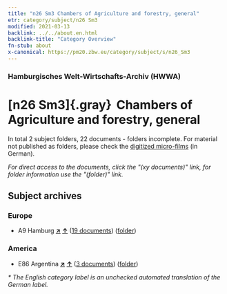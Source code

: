 ```yaml
---
title: "n26 Sm3 Chambers of Agriculture and forestry, general"
etr: category/subject/n26 Sm3
modified: 2021-03-13
backlink: ../../about.en.html
backlink-title: "Category Overview"
fn-stub: about
x-canonical: https://pm20.zbw.eu/category/subject/s/n26_Sm3
---
```


### Hamburgisches Welt-Wirtschafts-Archiv (HWWA)
# [n26 Sm3]{.gray}&#8201; Chambers of Agriculture and forestry, general&#160; 





In total 2 subject folders, 22 documents - folders incomplete.
For material not published as folders, please check the [digitized micro-films](/film/h1_sh.de.html) (in German).

_For direct access to the documents, click the "(xy documents)" link, for folder information use the "(folder)" link._

## Subject archives



### Europe

- A9 Hamburg [**&nearr;**](../../../geo/i/140905/about.en.html "Hamburg (all folders)") [**&uarr;**](../../../geo/about.en.html#A9 "Country category system") (<a href="https://pm20.zbw.eu/dfgview/sh/140905,145494" title="about: Hamburg : Chambers of Agriculture and forestry, general" target="_blank">19 documents</a>) ([folder](../../../../folder/sh/1409xx/140905/1454xx/145494/about.en.html))

### America

- E86 Argentina [**&nearr;**](../../../geo/i/141692/about.en.html "Argentina (all folders)") [**&uarr;**](../../../geo/about.en.html#E86 "Country category system") (<a href="https://pm20.zbw.eu/dfgview/sh/141692,145494" title="about: Argentina : Chambers of Agriculture and forestry, general" target="_blank">3 documents</a>) ([folder](../../../../folder/sh/1416xx/141692/1454xx/145494/about.en.html))


_* The English category label is an unchecked automated translation of the German label._


